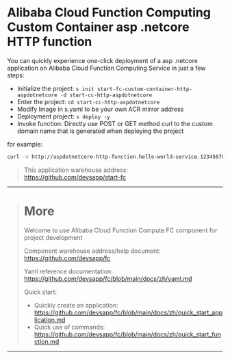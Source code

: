 # Alibaba Cloud Function Computing Custom Container asp .netcore HTTP function

You can quickly experience one-click deployment of a asp .netcore application on Alibaba Cloud Function Computing Service in just a few steps:

- Initialize the project: `s init start-fc-custom-container-http-aspdotnetcore -d start-cc-http-aspdotnetcore`
- Enter the project: `cd start-cc-http-aspdotnetcore`
- Modify Image in s.yaml to be your own ACR mirror address
- Deployment project: `s deploy -y`
- Invoke function: Directly use POST or GET method curl to the custom domain name that is generated when deploying the project

for example:

```bash
curl -v http://aspdotnetcore-http-function.hello-world-service.123456789.cn-shenzhen.fc.devsapp.net/WeatherForecast
```

> This application warehouse address: https://github.com/devsapp/start-fc

------------------------------------
> # More
> Welcome to use Alibaba Cloud Function Compute FC component for project development
> 
> Component warehouse address/help document: https://github.com/devsapp/fc
> 
> Yaml reference documentation: https://github.com/devsapp/fc/blob/main/docs/zh/yaml.md
> 
> Quick start:
>   - Quickly create an application: https://github.com/devsapp/fc/blob/main/docs/zh/quick_start_application.md
>   - Quick use of commands: https://github.com/devsapp/fc/blob/main/docs/zh/quick_start_function.md
------------------------------------